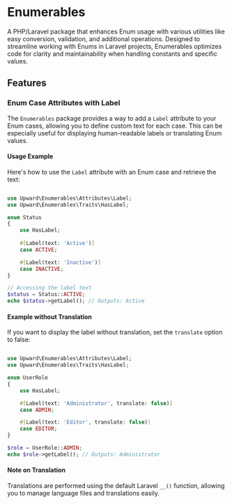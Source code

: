# Enumerables

A PHP/Laravel package that enhances Enum usage with various utilities like easy conversion, validation, and additional operations. Designed to streamline working with Enums in Laravel projects, Enumerables optimizes code for clarity and maintainability when handling constants and specific values.

## Features

### Enum Case Attributes with Label

The `Enumerables` package provides a way to add a `Label` attribute to your Enum cases, allowing you to define custom text for each case. This can be especially useful for displaying human-readable labels or translating Enum values.

#### Usage Example

Here's how to use the `Label` attribute with an Enum case and retrieve the text:

```php

use Upward\Enumerables\Attributes\Label;
use Upward\Enumerables\Traits\HasLabel;

enum Status
{
    use HasLabel;
    
    #[Label(text: 'Active')]
    case ACTIVE;

    #[Label(text: 'Inactive')]
    case INACTIVE;
}

// Accessing the label text
$status = Status::ACTIVE;
echo $status->getLabel(); // Outputs: Active

```

#### Example without Translation
If you want to display the label without translation, set the `translate` option to false:

```php

use Upward\Enumerables\Attributes\Label;
use Upward\Enumerables\Traits\HasLabel;

enum UserRole
{
    use HasLabel;

    #[Label(text: 'Administrator', translate: false)]
    case ADMIN;

    #[Label(text: 'Editor', translate: false)]
    case EDITOR;
}

$role = UserRole::ADMIN;
echo $role->getLabel(); // Outputs: Administrator

```
#### Note on Translation
Translations are performed using the default Laravel `__()` function, allowing you to manage language files and translations easily.
